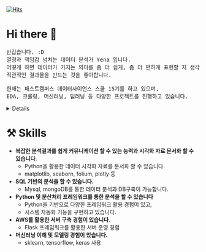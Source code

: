 [![Hits](https://hits.seeyoufarm.com/api/count/incr/badge.svg?url=https%3A%2F%2Fgithub.com%2FYenabeam&count_bg=%23FB003F&title_bg=%23555555&icon=&icon_color=%23FFFFFF&title=hits&edge_flat=false)](https://hits.seeyoufarm.com)

# Hi there 👋
<pre>
반갑습니다. :D 
열정과 책임감 넘치는 데이터 분석가 Yena 입니다.
어떻게 하면 데이터가 가지는 의미를 좀 더 쉽게, 좀 더 편하게 표현할 지 생각하고 
직관적인 결과물을 만드는 것을 좋아합니다.

현재는 패스트캠퍼스 데이터사이언스 스쿨 15기를 하고 있으며, 
EDA, 크롤링, 머신러닝, 딥러닝 등 다양한 프로젝트를 진행하고 있습니다.
</pre>

<details>
⏯️ Work Expeience 
<h3>🏃‍♀️ 과거에도 열정적으로 달렸습니다. </h3>
<pre>
- Fast campus data science school 15기 2020.09 ~ 
- 테라핀테크 PF금융팀 선임 심사역 2017.10 ~ 2020.09
</pre>

<h3>👩‍💻 그래서 저는 </h3>
<pre>
- 새로운 도전과 변화를 두려워하지 않고 시도해보는 것을 좋아합니다. 
- ESFJ로 계획을 세우고 일정에 맞게 업무 처리하고, 메모와 기록을 일상화하고 있습니다. 
- 혼자하는 업무보다는 다수와 협업하고 의견을 조율하며 소통기반의 업무를 선호합니다. 
</pre>
</details>

# ⚒ Skills
- **복잡한 분석결과를 쉽게 커뮤니케이션 할 수 있는 능력과 시각화 자료 문서화 할 수 있습니다.**
   - Python을 활용한 데이터 시각화 자료를 문서화 할 수 있습니다. 
   - matplotlib, seaborn, folium, plotly 등 
- **SQL 기반의 분석을 할 수 있습니다.**
   - Mysql, mongoDB를 통한 데이터 분석과 DB구축이 가능합니다. 
- **Python 및 분산처리 프레임워크를 통한 분석을 할 수 있습니다**
   - Python을 기반으로 다양한 프레임워크 활용 경험이 있고, 
   - 시스템 자동화 기능을 구현하고 있습니다. 
- **AWS를 활용한 서버 구축 경험이 있습니다.**
   - Flask 프레임워크를 활용한 서버 운영 경험 
- **머신러닝 이해 및 모델링 경험이 있습니다.**
   - sklearn, tensorflow, keras 사용 
   
   
   
   
   
